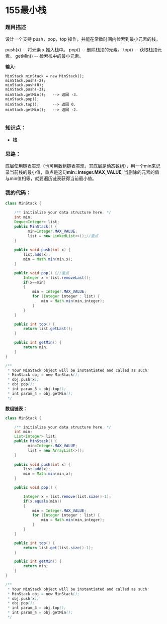 # 155最小栈

### 题目描述

设计一个支持 push，pop，top 操作，并能在常数时间内检索到最小元素的栈。

push(x) -- 将元素 x 推入栈中。
pop() -- 删除栈顶的元素。
top() -- 获取栈顶元素。
getMin() -- 检索栈中的最小元素。

**输入:**  

```
MinStack minStack = new MinStack();
minStack.push(-2);
minStack.push(0);
minStack.push(-3);
minStack.getMin();   --> 返回 -3.
minStack.pop();
minStack.top();      --> 返回 0.
minStack.getMin();   --> 返回 -2.


```



### 知识点：

- **栈**



### 思路：

​	底层使用链表实现（也可用数组链表实现，其底层是动态数组），用一个min来记录当前栈的最小值，重点是这句**min=Integer.MAX_VALUE**; 当删除的元素的值  与min值相等，就要遍历链表获得当前最小值。

### 我的代码：

```java
class MinStack {

    /** initialize your data structure here. */
    int min;
    Deque<Integer> list;
    public MinStack() {
          min=Integer.MAX_VALUE;
          list = new LinkedList<>();//重点
    }
    
    public void push(int x) {
        list.add(x);
        min = Math.min(min,x);
    }

    public void pop() {//重点
        Integer x = list.removeLast();
        if(x==min)
        {
            min = Integer.MAX_VALUE;
            for (Integer integer : list) {
                min = Math.min(min,integer);
            }
        }
    }

    public int top() {
        return list.getLast();
    }

    public int getMin() {
        return min;
    }
}

/**
 * Your MinStack object will be instantiated and called as such:
 * MinStack obj = new MinStack();
 * obj.push(x);
 * obj.pop();
 * int param_3 = obj.top();
 * int param_4 = obj.getMin();
 */
```

**数组链表：**

```java
class MinStack {

    /** initialize your data structure here. */
    int min;
    List<Integer> list;
    public MinStack() {
          min=Integer.MAX_VALUE;
          list = new ArrayList<>();
    }
    
    public void push(int x) {
        list.add(x);
        min = Math.min(min,x);
    }

    public void pop() {

        Integer x = list.remove(list.size()-1);
        if(x.equals(min))
        {
            min = Integer.MAX_VALUE;
            for (Integer integer : list) {
                min = Math.min(min,integer);
            }
        }
    }

    public int top() {
        return list.get(list.size()-1);
    }

    public int getMin() {
        return min;
    }
}

/**
 * Your MinStack object will be instantiated and called as such:
 * MinStack obj = new MinStack();
 * obj.push(x);
 * obj.pop();
 * int param_3 = obj.top();
 * int param_4 = obj.getMin();
 */
```

